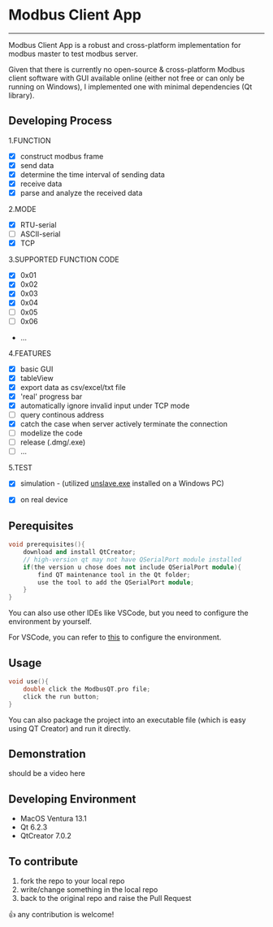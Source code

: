 # Modbus Client App
--- 
Modbus Client App is a robust and cross-platform implementation for modbus master to test modbus server.

Given that there is currently no open-source & cross-platform Modbus client software with GUI available online (either not free or can only be running on Windows), I implemented one with minimal dependencies (Qt library).

## Developing Process

1.FUNCTION
- [x] construct modbus frame
- [x] send data
- [x] determine the time interval of sending data
- [x] receive data
- [x] parse and analyze the received data

2.MODE

- [x] RTU-serial
- [ ] ASCII-serial
- [x] TCP

3.SUPPORTED FUNCTION CODE
- [x] 0x01
- [x] 0x02
- [x] 0x03
- [x] 0x04
- [ ] 0x05
- [ ] 0x06
- ...

4.FEATURES

- [x] basic GUI
- [x] tableView
- [x] export data as csv/excel/txt file
- [x] 'real' progress bar
- [x] automatically ignore invalid input under TCP mode
- [ ] query continous address
- [x] catch the case when server actively terminate the connection
- [ ] modelize the code
- [ ] release (.dmg/.exe)
- [ ] ...

5.TEST
- [x] simulation - (utilized [unslave.exe](https://unserver.xyz/docs/unslave/#tcp-section) installed on a Windows PC)
- [x] on real device


## Perequisites

```c++
void prerequisites(){
    download and install QtCreator; 
    // high-version qt may not have QSerialPort module installed
    if(the version u chose does not include QSerialPort module){
        find QT maintenance tool in the Qt folder;
        use the tool to add the QSerialPort module;
    }
}
```

You can also use other IDEs like VSCode, but you need to configure the environment by yourself.

For VSCode, you can refer to [this](https://www.cnblogs.com/zhiyiYo/p/14877952.html) to configure the environment.

## Usage

```c++
void use(){
    double click the ModbusQT.pro file;
    click the run button;
}
```

You can also package the project into an executable file (which is easy using QT Creator) and run it directly.

## Demonstration

should be a video here

## Developing Environment

* MacOS Ventura 13.1
* Qt 6.2.3
* QtCreator 7.0.2

## To contribute

1. fork the repo to your local repo
2. write/change something in the local repo
3. back to the original repo and raise the Pull Request

👍 any contribution is welcome!
